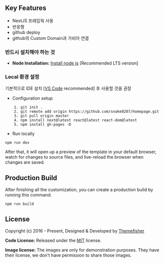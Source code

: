 ## Key Features

- NextJS 프레임웍 사용
- 반응형
- github deploy
- github의 Custom Domain과 가비아 연결

<!-- installation -->

### 반드시 설치해야 하는 것

- **Node Installation:** [Install node js](https://nodejs.org/en/download/) [Recommended LTS version]

### Local 환경 설정

기본적으로 IDE 설치 [[VS Code](https://code.visualstudio.com/) recommended] 후 사용할 것을 권장

- Configuration setup

```
    1. git init .
    2. git remote add origin https://github.com/snake0207/homepage.git
    3. git pull origin master
    4. npm install next@latest react@latest react-dom@latest
    5. npm install gh-pages -D
```

- Run locally

```
npm run dev
```

After that, it will open up a preview of the template in your default browser, watch for changes to source files, and live-reload the browser when changes are saved.

## Production Build

After finishing all the customization, you can create a production build by running this command.

```
npm run build
```

<!-- licence -->

## License

Copyright (c) 2016 - Present, Designed & Developed by [Themefisher](https://themefisher.com)

**Code License:** Released under the [MIT](https://github.com/themefisher/bigspring-light-nextjs/blob/main/LICENSE) license.

**Image license:** The images are only for demonstration purposes. They have their license, we don't have permission to share those images.
